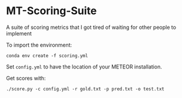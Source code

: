 # MT-Scoring-Suite
A suite of scoring metrics that I got tired of waiting for other people to implement

To import the environment:

`conda env create -f scoring.yml`

Set `config.yml` to have the location of your METEOR installation.

Get scores with:

`./score.py -c config.yml -r gold.txt -p pred.txt -o test.txt`